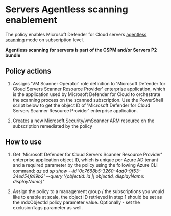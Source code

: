 # Servers Agentless scanning enablement
The policy enables Microsoft Defender for Cloud servers [agentless scanning](https://learn.microsoft.com/en-us/azure/defender-for-cloud/concept-agentless-data-collection) mode on subscription level.

**Agentless scanning for servers is part of the CSPM and/or Servers P2 bundle**

## Policy actions
1. Assigns 'VM Scanner Operator' role definition to 'Microsoft Defender for Cloud Servers Scanner Resource Provider' enterprise application, which is the application used by Microsoft Defender for Cloud to orchestrate the scanning process on the scanned subscription. Use the PowerShell script below to get the object ID of 'Microsoft Defender for Cloud Servers Scanner Resource Provider' enterprise application.

2. Creates a new Microsoft.Security/vmScanner ARM resource on the subscription remediated by the policy


## How to use
1. Get 'Microsoft Defender for Cloud Servers Scanner Resource Provider' enterprise application object ID, which is unique per Azure AD tenant and a required parameter by the policy using the following Azure CLI command: *az ad sp show --id '0c7668b5-3260-4ad0-9f53-34ed54fa19b2' --query '{objectId: id || objectId, displayName: displayName}'*

2. Assign the policy to a management group / the subscriptions you would like to enable at scale, the object ID retrieved in step 1 should be set as the mdcObjectId policy parameter value. Optionally - set the exclusionTags parameter as well.


